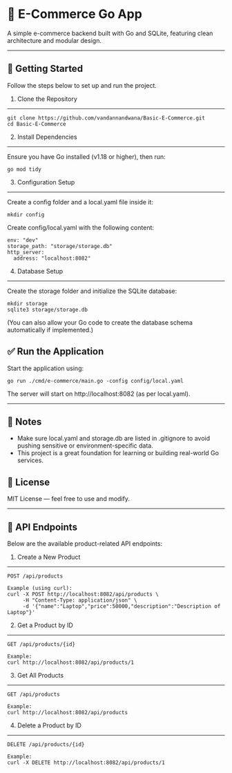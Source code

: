 
🛒 E-Commerce Go App
=====================

A simple e-commerce backend built with Go and SQLite, featuring clean architecture and modular design.

------------------------------------------------------------

🚀 Getting Started
------------------

Follow the steps below to set up and run the project.

1. Clone the Repository
------------------------

    git clone https://github.com/vandannandwana/Basic-E-Commerce.git
    cd Basic-E-Commerce

2. Install Dependencies
------------------------

Ensure you have Go installed (v1.18 or higher), then run:

    go mod tidy

3. Configuration Setup
-----------------------

Create a config folder and a local.yaml file inside it:

    mkdir config

Create config/local.yaml with the following content:

    env: "dev"
    storage_path: "storage/storage.db"
    http_server:
      address: "localhost:8082"

4. Database Setup
------------------

Create the storage folder and initialize the SQLite database:

    mkdir storage
    sqlite3 storage/storage.db

(You can also allow your Go code to create the database schema automatically if implemented.)

✅ Run the Application
----------------------

Start the application using:

    go run ./cmd/e-commerce/main.go -config config/local.yaml

The server will start on http://localhost:8082 (as per local.yaml).

------------------------------------------------------------

📌 Notes
--------

- Make sure local.yaml and storage.db are listed in .gitignore to avoid pushing sensitive or environment-specific data.
- This project is a great foundation for learning or building real-world Go services.

📄 License
----------

MIT License — feel free to use and modify.

------------------------------------------------------------

📡 API Endpoints
----------------

Below are the available product-related API endpoints:

1. Create a New Product
------------------------
    POST /api/products

    Example (using curl):
    curl -X POST http://localhost:8082/api/products \
         -H "Content-Type: application/json" \
         -d '{"name":"Laptop","price":50000,"description":"Description of Laptop"}'

2. Get a Product by ID
-----------------------
    GET /api/products/{id}

    Example:
    curl http://localhost:8082/api/products/1

3. Get All Products
--------------------
    GET /api/products

    Example:
    curl http://localhost:8082/api/products

4. Delete a Product by ID
--------------------------
    DELETE /api/products/{id}

    Example:
    curl -X DELETE http://localhost:8082/api/products/1
